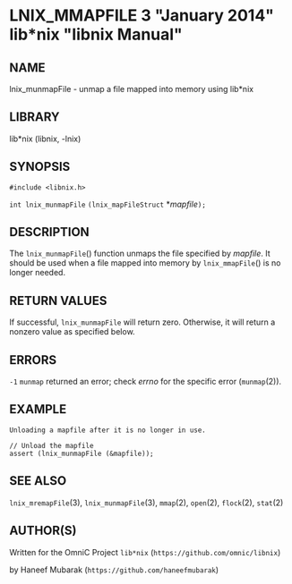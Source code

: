 LNIX_MMAPFILE 3 "January 2014" lib*nix "libnix Manual"
======================================================

NAME
----

lnix_munmapFile - unmap a file mapped into memory using lib*nix

LIBRARY
-------

lib*nix (libnix, -lnix)

SYNOPSIS
--------

`#include <libnix.h>`

`int lnix_munmapFile` `(lnix_mapFileStruct` **mapfile*`);`

DESCRIPTION
-----------

The `lnix_munmapFile`() function unmaps the file specified by *mapfile*. It
should be used when a file mapped into memory by `lnix_mmapFile`() is no
longer needed.

RETURN VALUES
-------------

If successful, `lnix_munmapFile` will return zero. Otherwise, it will return
a nonzero value as specified below.

ERRORS
------

`-1`
	`munmap` returned an error; check *errno* for the specific error (`munmap`(2)).

EXAMPLE
-------

`Unloading a mapfile after it is no longer in use.`

	// Unload the mapfile
	assert (lnix_munmapFile (&mapfile));

SEE ALSO
--------

`lnix_mremapFile`(3), `lnix_munmapFile`(3), `mmap`(2), `open`(2), `flock`(2), `stat`(2)


AUTHOR(S)
---------

Written for the OmniC Project `lib*nix` (`https://github.com/omnic/libnix`)

by Haneef Mubarak (`https://github.com/haneefmubarak`)
